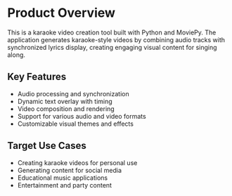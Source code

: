 # Product Overview

This is a karaoke video creation tool built with Python and MoviePy. The application generates karaoke-style videos by combining audio tracks with synchronized lyrics display, creating engaging visual content for singing along.

## Key Features

- Audio processing and synchronization
- Dynamic text overlay with timing
- Video composition and rendering
- Support for various audio and video formats
- Customizable visual themes and effects

## Target Use Cases

- Creating karaoke videos for personal use
- Generating content for social media
- Educational music applications
- Entertainment and party content
